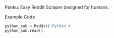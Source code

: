 Panku: Easy Reddit Scraper designed for humans.

Example Code
```py
python_sub = Reddit('Python')
python_sub.read()
```
